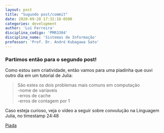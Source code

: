 ```yaml
---
layout: post
title: "Sugundo post/commit"
date: 2020-09-28 17:32:18-0500 
categories: development
author: 'Lui Ferreira'
disciplina_codigo: 'PMR3304'
disciplina_nome: 'Sistemas de Informação'
professor: 'Prof. Dr. André Kubagawa Sato'
---
```

### Partimos então para o segundo post!

Como estou sem criatividade, então vamos para uma piadinha que ouvi outro dia em um tutorial de Julia:

> São estes os dois problemas mais comuns em computação <br>
> -nome de varíaveis <br>
> -erros de cache <br>
> -erros de contagem por 1

Caso esteja curioso, veja o vídeo a seguir sobre convulução na Linguagem Julia, no timestamp 24:48


[Piada](https://www.youtube.com/watch?v=ALcohd1q3dk)